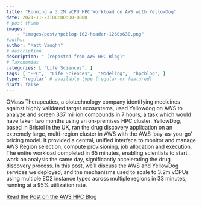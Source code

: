 ```yaml
---
title: "Running a 3.2M vCPU HPC Workload on AWS with YellowDog"
date: 2021-11-23T00:00:00-0800
# post thumb
images:
    - "images/post/hpcblog-102-header-1260x630.png"
#author
author: "Matt Vaughn"
# description
description: " (reposted from AWS HPC Blog)"
# Taxonomies
categories: [ "Life Sciences", ]
tags: [ "HPC",  "Life Sciences",  "Modeling",  "hpcblog", ]
type: "regular" # available type (regular or featured)
draft: false
---
```


OMass Therapeutics, a biotechnology company identifying medicines against highly validated target ecosystems, used Yellowdog on AWS to analyze and screen 337 million compounds in 7 hours, a task which would have taken two months using an on-premises HPC cluster. YellowDog, based in Bristol in the UK, ran the drug discovery application on an extremely large, multi-region cluster in AWS with the AWS ‘pay-as-you-go’ pricing model. It provided a central, unified interface to monitor and manage AWS Region selection, compute provisioning, job allocation and execution. The entire workload completed in 65 minutes, enabling scientists to start work on analysis the same day, significantly accelerating the drug discovery process. In this post, we’ll discuss the AWS and YellowDog services we deployed, and the mechanisms used to scale to 3.2m vCPUs using multiple EC2 instance types across multiple regions in 33 minutes, running at a 95% utilization rate.

<a href="https://aws.amazon.com/blogs/hpc/running-a-3-2m-vcpu-hpc-workload-on-aws-with-yellowdog/" class="btn btn-primary btn-lg active" role="button" aria-pressed="true" style="margin-top: 8px;">Read the Post on the AWS HPC Blog</a>